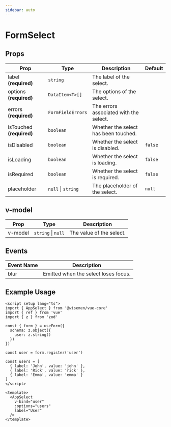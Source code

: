 ```yaml
---
sidebar: auto
---
```


# FormSelect

## Props

| Prop         | Type                                      | Description                                       | Default   |
|--------------|-------------------------------------------|---------------------------------------------------|-----------|
| label **(required)**        | `string`                                  | The label of the select.                          |           |
| options **(required)**      | `DataItem<T>[]`                           | The options of the select.                        |           |
| errors **(required)**       | `FormFieldErrors`                         | The errors associated with the select.            |           |
| isTouched **(required)**    | `boolean`                                 | Whether the select has been touched.              |           |
| isDisabled   | `boolean`                                 | Whether the select is disabled.                   | `false`   |
| isLoading    | `boolean`                                 | Whether the select is loading.                    | `false`   |
| isRequired   | `boolean`                                 | Whether the select is required.                   | `false`   |
| placeholder  | `null` \| `string`                          | The placeholder of the select.                    | `null`    |

## v-model

| Prop    | Type           | Description                          |
|---------|----------------|--------------------------------------|
| v-model | `string` \| `null`    | The value of the select.             |

## Events

| Event Name | Description                      |
|------------|----------------------------------|
| blur       | Emitted when the select loses focus. |

## Example Usage

```vue
<script setup lang="ts">
import { AppSelect } from '@wisemen/vue-core'
import { ref } from 'vue'
import { z } from 'zod'

const { form } = useForm({
  schema: z.object({
    user: z.string()
  })
})

const user = form.register('user')

const users = [
  { label: 'John', value: 'john' },
  { label: 'Rick', value: 'rick' },
  { label: 'Emma', value: 'emma' }
]
</script>

<template>
  <AppSelect 
    v-bind="user"
    :options="users"
    label="User"
  />
</template>
